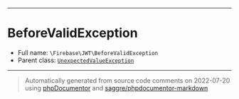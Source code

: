 ***

# BeforeValidException





* Full name: `\Firebase\JWT\BeforeValidException`
* Parent class: [`UnexpectedValueException`](../../UnexpectedValueException.md)






***
> Automatically generated from source code comments on 2022-07-20 using [phpDocumentor](http://www.phpdoc.org/) and [saggre/phpdocumentor-markdown](https://github.com/Saggre/phpDocumentor-markdown)
